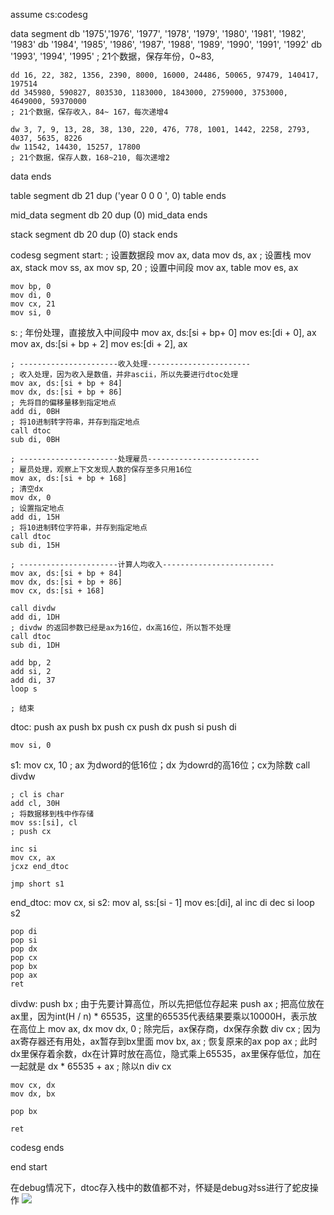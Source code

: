 assume cs:codesg

data segment
    db '1975','1976', '1977', '1978', '1979', '1980', '1981', '1982', '1983'
    db '1984', '1985', '1986', '1987', '1988', '1989', '1990', '1991', '1992'
    db '1993', '1994', '1995'
    ; 21个数据，保存年份，0~83,

    dd 16, 22, 382, 1356, 2390, 8000, 16000, 24486, 50065, 97479, 140417, 197514
    dd 345980, 590827, 803530, 1183000, 1843000, 2759000, 3753000, 4649000, 59370000
    ; 21个数据，保存收入，84~ 167，每次递增4

    dw 3, 7, 9, 13, 28, 38, 130, 220, 476, 778, 1001, 1442, 2258, 2793, 4037, 5635, 8226
    dw 11542, 14430, 15257, 17800
    ; 21个数据，保存人数，168~210, 每次递增2
data ends

table segment
    db 21 dup ('year        0       0       0       ', 0)
table ends

mid_data segment
    db 20 dup (0)
mid_data ends

stack segment
    db 20 dup (0)
stack ends

codesg segment
start:
    ; 设置数据段
    mov ax, data
    mov ds, ax
    ; 设置栈
    mov ax, stack
    mov ss, ax
    mov sp, 20
    ; 设置中间段
    mov ax, table
    mov es, ax

    mov bp, 0
    mov di, 0
    mov cx, 21
    mov si, 0
s:
    ; 年份处理，直接放入中间段中
    mov ax, ds:[si + bp+ 0]
    mov es:[di + 0], ax
    mov ax, ds:[si + bp + 2]
    mov es:[di + 2], ax

    ; ----------------------收入处理-----------------------
    ; 收入处理，因为收入是数值，并非ascii，所以先要进行dtoc处理
    mov ax, ds:[si + bp + 84]
    mov dx, ds:[si + bp + 86]
    ; 先将目的偏移量移到指定地点
    add di, 0BH
    ; 将10进制转字符串，并存到指定地点
    call dtoc
    sub di, 0BH

    ; ----------------------处理雇员-------------------------
    ; 雇员处理，观察上下文发现人数的保存至多只用16位
    mov ax, ds:[si + bp + 168]
    ; 清空dx
    mov dx, 0
    ; 设置指定地点
    add di, 15H
    ; 将10进制转位字符串，并存到指定地点
    call dtoc
    sub di, 15H

    ; ----------------------计算人均收入-------------------------
    mov ax, ds:[si + bp + 84]
    mov dx, ds:[si + bp + 86]
    mov cx, ds:[si + 168]

    call divdw
    add di, 1DH
    ; divdw 的返回参数已经是ax为16位，dx高16位，所以暂不处理
    call dtoc
    sub di, 1DH
    
    add bp, 2
    add si, 2
    add di, 37
    loop s

    ; 结束
dtoc:
    push ax
    push bx
    push cx
    push dx
    push si
    push di
    
    mov si, 0
s1:
    mov cx, 10
    ; ax 为dword的低16位；dx 为dowrd的高16位；cx为除数
    call divdw
    
    ; cl is char
    add cl, 30H
    ; 将数据移到栈中作存储
    mov ss:[si], cl 
    ; push cx
    
    inc si
    mov cx, ax
    jcxz end_dtoc
    
    jmp short s1

end_dtoc:
    mov cx, si
s2:
    mov al, ss:[si - 1]
    mov es:[di], al
    inc di
    dec si
    loop s2

    pop di
    pop si
    pop dx
    pop cx
    pop bx
    pop ax
    ret

divdw:
    push bx
    ; 由于先要计算高位，所以先把低位存起来
    push ax
    ; 把高位放在ax里，因为int(H / n) * 65535，这里的65535代表结果要乘以10000H，表示放在高位上
    mov ax, dx
    mov dx, 0
    ; 除完后，ax保存商，dx保存余数
    div cx
    ; 因为ax寄存器还有用处，ax暂存到bx里面
    mov bx, ax
    ; 恢复原来的ax
    pop ax
    ; 此时dx里保存着余数，dx在计算时放在高位，隐式乘上65535，ax里保存低位，加在一起就是 dx * 65535 + ax
    ; 除以n
    div cx

    mov cx, dx
    mov dx, bx

    pop bx

    ret

codesg ends

end start

在debug情况下，dtoc存入栈中的数值都不对，怀疑是debug对ss进行了蛇皮操作
![](https://blog-1252749790.cos.ap-shanghai.myqcloud.com/ys-tips/Q1ForDesign1.png)